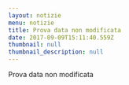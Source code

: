```yaml
---
layout: notizie
menu: notizie
title: Prova data non modificata
date: 2017-09-09T15:11:40.559Z
thumbnail: null
thumbnail_description: null
---
```

Prova data non modificata
